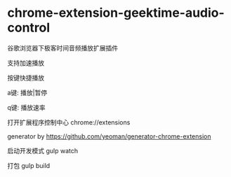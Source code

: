 # chrome-extension-geektime-audio-control

谷歌浏览器下极客时间音频播放扩展插件

支持加速播放

按键快捷播放

a键: 播放|暂停

q键: 播放速率

打开扩展程序控制中心 chrome://extensions

generator by https://github.com/yeoman/generator-chrome-extension

启动开发模式 gulp watch

打包 gulp build
